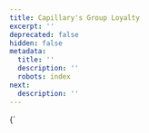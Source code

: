 ```yaml
---
title: Capillary's Group Loyalty
excerpt: ''
deprecated: false
hidden: false
metadata:
  title: ''
  description: ''
  robots: index
next:
  description: ''
---
```

<HTMLBlock>{`
<!doctype html>
<html xmlns="http://www.w3.org/1999/xhtml" xmlns:v="urn:schemas-microsoft-com:vml"
    xmlns:o="urn:schemas-microsoft-com:office:office">

<head>
    <title>Capillary's Group Loyalty</title>
    <!--[if !mso]><!-->
    <meta http-equiv="X-UA-Compatible" content="IE=edge">
    <!--<![endif]-->
    <!-- mnk -->
    <meta http-equiv="Content-Type" content="text/html; charset=UTF-8">
    <meta name="viewport" content="width=device-width, initial-scale=1">
    <style type="text/css">
        #outlook a {
            padding: 0;
        }

        body {
            margin: 0;
            padding: 0;
            -webkit-text-size-adjust: 100%;
            -ms-text-size-adjust: 100%;
        }

        table,
        td {
            border-collapse: collapse;
            mso-table-lspace: 0pt;
            mso-table-rspace: 0pt;
        }

        img {
            border: 0;
            height: auto;
            line-height: 100%;
            outline: none;
            text-decoration: none;
            -ms-interpolation-mode: bicubic;
        }

        p {
            display: block;
            margin: 10px 0;
        }

        .small {
            font-size: 12px;
            color: #ffffff;
            color: #5e6d84;
            font-family: 'Open Sans', sans-serif;
        }

        .bold {
            font-weight: bold;
        }
    </style>
    <!--[if mso]>
        <noscript>
        <xml>
        <o:OfficeDocumentSettings>
          <o:AllowPNG/>
          <o:PixelsPerInch>96</o:PixelsPerInch>
        </o:OfficeDocumentSettings>
        </xml>
        </noscript>
        <![endif]-->
    <!--[if lte mso 11]>
        <style type="text/css">
          .mj-outlook-group-fix { width:100% !important; }
        </style>
        <![endif]-->
    <!--[if !mso]><!-->
    <link rel="preconnect" href="https://fonts.googleapis.com">
    <link rel="preconnect" href="https://fonts.gstatic.com" crossorigin>
    <link href="https://fonts.googleapis.com/css2?family=Open+Sans:wght@400;500;600&display=swap" rel="stylesheet">
    <link rel="shortcut icon" href="https://intouch.capillary.co.in/creatives/ui/favicon.ico">
    <style type="text/css">
        @import url('https://fonts.googleapis.com/css2?family=Open+Sans:wght@400;500;600&display=swap');
    </style>
    <!--<![endif]-->
    <style type="text/css">
        @media only screen and (min-width:480px) {
            .mj-column-per-100 {
                width: 100% !important;
                max-width: 100%;
            }

            .mj-column-per-50.mj-outlook-group-fix:nth-child(2) {
                margin-left: 5% !important;

            }

            .mj-column-per-50 {
                width: 45% !important;
                max-width: 50%;
            }

            .mj-column-per-40 {
                width: 40% !important;
                max-width: 40%;
            }

            .mj-column-per-10 {
                width: 10% !important;
                max-width: 10%;
            }

            .mj-column-per-90 {
                width: 90% !important;
                max-width: 90%;
            }

            .mj-column-per-60 {
                width: 60% !important;
                max-width: 60%;
            }
        }
    </style>
    <style media="screen and (min-width:480px)">
        .moz-text-html .mj-column-per-100 {
            width: 100% !important;
            max-width: 100%;
        }

        .moz-text-html .mj-column-per-50 {
            width: 50% !important;
            max-width: 50%;
        }

        .moz-text-html .mj-column-per-40 {
            width: 40% !important;
            max-width: 40%;
        }

        .moz-text-html .mj-column-per-10 {
            width: 10% !important;
            max-width: 10%;
        }

        .moz-text-html .mj-column-per-90 {
            width: 90% !important;
            max-width: 90%;
        }

        .moz-text-html .mj-column-per-60 {
            width: 60% !important;
            max-width: 60%;
        }
        .padding-content {
            padding:0px 25px;
        }
    </style>
    <style type="text/css">
        @media only screen and (max-width:480px) {
            table.mj-full-width-mobile {
                width: 100% !important;
            }

            td.mj-full-width-mobile {
                width: auto !important;
            }
            .padding-content {
                padding:0px 15px;
            }
        }
    </style>
</head>
<!-- emailer body starting -->
<body style="word-spacing:normal;background-color:#f5f5fa;background: #F5F7F8;">
    <div style="background-color:#f5f5fa;background: #F5F7F8;">
        <div style="width: 100%;margin: 0px auto;max-width: 600px;">

            <!-- header image starting -->
            <div style="margin:0px auto;max-width:600px;background: #00235F;background-color: #00235F;">
                <img alt="capillary-logo" height="auto"
                    src="https://s3.amazonaws.com/fileservice.in/intouch_creative_assets/739d960c-15ed-4e4f-9f20-8b1a3a75.png" style="border:0;display:block;outline:none;text-decoration:none;height:auto;width:100%;font-size:13px;">
            </div>
            <!-- header image ending -->

            <!-- body starting -->
            <div style="margin:0px auto;max-width:600px;padding-bottom: 20px;background-color: #fff;background: #FFF;padding: 25px;">
                <div
                    style="font-family:Ubuntu, Helvetica, Arial, sans-serif;font-size:13px;line-height:1;text-align:center;color:#000000;">
                    <p
                        style="text-align: left; font-family: 'Open Sans', sans-serif; text-transform: none; font-weight: normal; font-size: 14px; color: #091E42; line-height: 24px;  width: 100%;background-color: #ffffff;">
                        Hi there,
                    </p>
                    <p
                        style="text-align: left; font-family: 'Open Sans', sans-serif; text-transform: none; font-weight: normal; font-size: 14px; color: #091E42; line-height: 24px;  width: 100%;background-color: #ffffff;padding-top: 10px;padding-bottom: 10px;font-style: italic;">“Knock knock.”<br>
                            “Who’s there?”<br>
                            “Loyalist”<br>
                            “Loyalist who?”<br>
                            “Loyalist–the person who’s expanding your sales!”<br>
                    </p>
                    <p
                        style="text-align: left; font-family: 'Open Sans', sans-serif; text-transform: none; font-weight: normal; font-size: 14px; color: #091E42; line-height: 24px;  width: 100%;background-color: #ffffff;">Brand loyalists/influencers are members who would unequivocally recommend your brand to others. Harnessing the power of your most loyal influencers involves recognizing and rewarding them across the board. Without Capillary, that can look like a daunting and messy effort. With Capillary’s Group Loyalty, though, you can build towards one of the most rewarding sales channels.
                    </p>
                    <p
                        style="text-align: left; font-family: 'Open Sans', sans-serif; text-transform: none; font-weight: 700; font-size: 16px; color: #091E42; line-height: 24px;  width: 100%;background-color: #ffffff;">The power of Group Loyalty
                    </p>
                    <div
                    style="font-family:Ubuntu, Helvetica, Arial, sans-serif;font-size:13px;line-height:1;text-align:center;color:#000000;padding-bottom: 0px;padding-top: 0px;">
                    <a href="#" style="color:#005bb0;text-decoration:none;" target="_blank"><img src="https://s3.amazonaws.com/fileservice.in/intouch_creative_assets/042bd8da-1057-4ea8-b6f0-6dfd492a.png" alt="Body Image" border="0" style="width:100%;height:auto;max-width:100%;display:block;"></a>
                </div>
                <p
                        style="text-align: left; font-family: 'Open Sans', sans-serif; text-transform: none; font-weight: normal; font-size: 14px; color: #091E42; line-height: 24px;  width: 100%;background-color: #ffffff;">A group loyalty program entails a host of secondary members tied to your primary loyalty member (the influencer). The secondary members can be friends and family of your retail shopper or a business entity/colleagues/partners for B2B organisations. 
                    </p>
                    <p
                        style="text-align: left; font-family: 'Open Sans', sans-serif; text-transform: none; font-weight: normal; font-size: 14px; color: #091E42; line-height: 24px;  width: 100%;background-color: #ffffff;">At group loyalty’s core, an individual group member’s action should lead to the entire group being rewarded. This becomes a powerful tool for B2B and B2C businesses to increase sales, brand affinity and awareness in the following ways:
                    </p>
                    <div><p style="text-align: left; font-family: 'Open Sans', sans-serif; text-transform: none; font-weight: 700; font-size: 14px; color: #091E42; line-height: 24px;  width: 100%;background-color: #ffffff;">1. Distributor and CPG incentivization &#128230
                    </p>
                    <p
                        style="text-align: left; font-family: 'Open Sans', sans-serif; text-transform: none; font-weight: normal; font-size: 14px; color: #091E42; line-height: 24px;  width: 100%;background-color: #ffffff;">User group loyalty allows an org to incentivize individuals from business entities that drive profits. Distributors can make money through a percentage of their recruits' sales and also direct sales of products to customers. This becomes a powerful sales channel for CPG and distributor-led businesses with Capillary’s scale support for complex group entities with up to 10,000 members and 6 different roles.
                    </p></div>
                    <div><p style="text-align: left; font-family: 'Open Sans', sans-serif; text-transform: none; font-weight: 700; font-size: 14px; color: #091E42; line-height: 24px;  width: 100%;background-color: #ffffff;">2. Corporate loyalty programs & Fleet Loyalty &#128372
                    </p>
                    <p
                        style="text-align: left; font-family: 'Open Sans', sans-serif; text-transform: none; font-weight: normal; font-size: 14px; color: #091E42; line-height: 24px;  width: 100%;background-color: #ffffff;">Group loyalty in fleets and corporates has the potential to influence an entire organisation’s behaviour in your interest. If a fleet driver fills petrol from a partner petrol pump, the key driver of your collaboration (manager of the fleet group) can receive points for the transaction. Other members of the company can also be set up to receive the benefits of employee transactions.
                    </p></div>
                    <div><p style="text-align: left; font-family: 'Open Sans', sans-serif; text-transform: none; font-weight: 700; font-size: 14px; color: #091E42; line-height: 24px;  width: 100%;background-color: #ffffff;">3. Friends and family incentives in aviation, retail & healthcare &#128106
                    </p>
                    <p
                        style="text-align: left; font-family: 'Open Sans', sans-serif; text-transform: none; font-weight: normal; font-size: 14px; color: #091E42; line-height: 24px;  width: 100%;background-color: #ffffff;">A friends-and-family set up rewards for the entire group even if one group member transacts. This plays out the best in aviation, retail shopping, and healthcare. This could look like additional points, more miles collection, and collective tier upgrades. A great incentive for the group to encourage each other to transact.
                    </p></div>
                    <div><p style="text-align: left; font-family: 'Open Sans', sans-serif; text-transform: none; font-weight: 700; font-size: 14px; color: #091E42; line-height: 24px;  width: 100%;background-color: #ffffff;">4. B2C and B2B Affiliate programs &#128177

                    </p>
                    <p
                        style="text-align: left; font-family: 'Open Sans', sans-serif; text-transform: none; font-weight: normal; font-size: 14px; color: #091E42; line-height: 24px;  width: 100%;background-color: #ffffff;">Affiliates enrolled (primary loyal members) in a program can directly reap the loyalty benefits of any transactions or acquisitions of new customers brought in by them. Organizations can choose to reward the added members and primary members or just their primary members based on their affiliate program setup and budgets.
                    </p></div>
                    <p
                        style="text-align: left; font-family: 'Open Sans', sans-serif; text-transform: none; font-weight: normal; font-size: 14px; color: #091E42; line-height: 24px;  width: 100%;background-color: #ffffff;"><span style="font-weight: 700;">CXOs, take note:</span> Decked with extensive customizability options, group loyalty can become one of the most rewarding investments. Reach out to your Capillary Partner to see how you can create a direct business impact. 
                    </p>
                </div>
                <div
                    style="font-family:Ubuntu, Helvetica, Arial, sans-serif;font-size:13px;line-height:1;text-align:center;color:#000000;padding-bottom: 10px;padding-top: 0px;">
                    <a href="#" style="color:#005bb0;text-decoration:none;" target="_blank"><img src="https://s3.amazonaws.com/fileservice.in/intouch_creative_assets/fae36dcd-8deb-4983-972b-1f46083b.png" alt="Body Image" border="0" style="width:100%;height:auto;max-width:100%;display:block;"></a>
                </div>

                
                    <p style="text-align: left; font-family: 'Open Sans', sans-serif; text-transform: none; font-weight: normal; font-size: 14px; color: #091E42; line-height: 24px;  width: 100%;background-color: #ffffff;margin: 0px;padding-top: 10px;">Helping you grow,</p>
                    <p style="text-align: left; font-family: 'Open Sans', sans-serif; text-transform: none; font-weight: 600; font-size: 14px; color: #091E42; line-height: 22px;  width: 100%;background-color: #ffffff;margin: 0px;padding-top: 10px;">Product Team,</p>
                    <p style="text-align: left; font-family: 'Open Sans', sans-serif; text-transform: none; font-weight: 600; font-size: 14px; color: #091E42; line-height: 22px;  width: 100%;background-color: #ffffff;margin: 0px;">Capillary</p>
                </div>
            </div>
            <!-- body ending -->

        </div>
    </div>
    <!-- publish date for web starting -->
    <div style="text-align: right;font-family: Roboto,Tahoma,Verdana,Segoe,sans-serif;text-transform: none;font-size: 14px;color: #091E42;font-weight: 400;line-height: 24px;width: 100%;padding-bottom: 10px;padding-top: 10px;">Date: <span style="font-weight: 500;">13 SEPTEMBER 2022</span></div>
    <!-- publish date for web ending -->
</body>
<!-- emailer body ending -->

</html>
`}</HTMLBlock>
